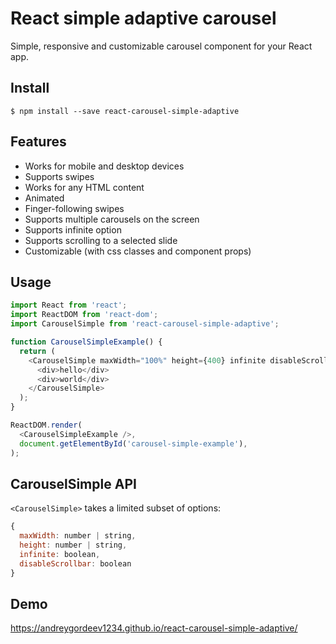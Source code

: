 # React simple adaptive carousel

Simple, responsive and customizable carousel component for your React app.

## Install

```
$ npm install --save react-carousel-simple-adaptive
```

## Features

- Works for mobile and desktop devices
- Supports swipes
- Works for any HTML content
- Animated
- Finger-following swipes
- Supports multiple carousels on the screen
- Supports infinite option
- Supports scrolling to a selected slide
- Customizable (with css classes and component props)

## Usage

```js
import React from 'react';
import ReactDOM from 'react-dom';
import CarouselSimple from 'react-carousel-simple-adaptive';

function CarouselSimpleExample() {
  return (
    <CarouselSimple maxWidth="100%" height={400} infinite disableScrollbar>
      <div>hello</div>
      <div>world</div>
    </CarouselSimple>
  );
}

ReactDOM.render(
  <CarouselSimpleExample />,
  document.getElementById('carousel-simple-example'),
);
```

## CarouselSimple API

`<CarouselSimple>` takes a limited subset of options:

```js
{
  maxWidth: number | string,
  height: number | string,
  infinite: boolean,
  disableScrollbar: boolean
}
```

## Demo

<https://andreygordeev1234.github.io/react-carousel-simple-adaptive/>
